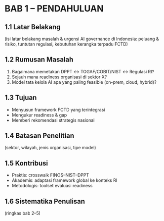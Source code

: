 # BAB 1 – PENDAHULUAN

## 1.1 Latar Belakang
(isi latar belakang masalah & urgensi AI governance di Indonesia: peluang & risiko, tuntutan regulasi, kebutuhan kerangka terpadu FCTD)

## 1.2 Rumusan Masalah
1) Bagaimana memetakan DPPT ↔ TOGAF/COBIT/NIST ↔ Regulasi RI?  
2) Sejauh mana readiness organisasi di sektor X?  
3) Model tata kelola AI apa yang paling feasible (on-prem, cloud, hybrid)?

## 1.3 Tujuan
- Menyusun framework FCTD yang terintegrasi  
- Mengukur readiness & gap  
- Memberi rekomendasi strategis nasional

## 1.4 Batasan Penelitian
(sektor, wilayah, jenis organisasi, tipe model)

## 1.5 Kontribusi
- Praktis: crosswalk FINOS–NIST–DPPT  
- Akademis: adaptasi framework global ke konteks RI  
- Metodologis: toolset evaluasi readiness

## 1.6 Sistematika Penulisan
(ringkas bab 2–5)

